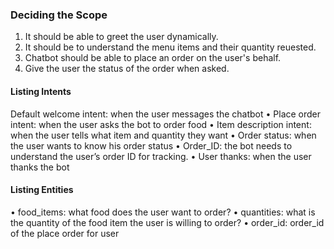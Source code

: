 ### Deciding the Scope

1. It should be able to greet the user dynamically.
2. It should be to understand the menu items and their quantity reuested.
3. Chatbot should be able to place an order on the user's behalf.
4. Give the user the status of the order when asked.


#### Listing Intents

Default welcome intent: when the user messages the chatbot
• Place order intent: when the user asks the bot to order food
• Item description intent: when the user tells what item and quantity 
they want
• Order status: when the user wants to know his order status
• Order_ID: the bot needs to understand the user’s order ID for 
tracking.
• User thanks: when the user thanks the bot

#### Listing Entities

• food_items: what food does the user want to order?
• quantities: what is the quantity of the food item the user is willing to order?
• order_id: order_id of the place order for user